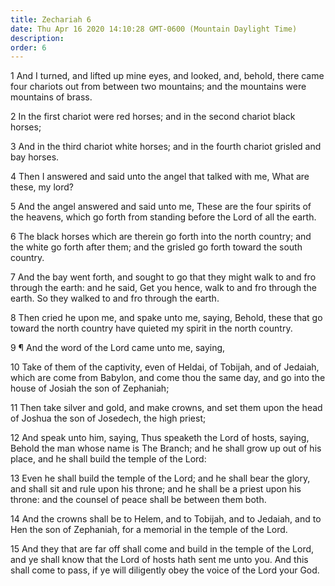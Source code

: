```yaml
---
title: Zechariah 6
date: Thu Apr 16 2020 14:10:28 GMT-0600 (Mountain Daylight Time)
description: 
order: 6
---
```


<p>
  1 And I turned, and lifted up mine eyes, and looked, and, behold, there came
  four chariots out from between two mountains; and the mountains were mountains
  of brass.
</p>
<p>
  2 In the first chariot were red horses; and in the second chariot black
  horses;
</p>
<p>
  3 And in the third chariot white horses; and in the fourth chariot grisled and
  bay horses.
</p>
<p>
  4 Then I answered and said unto the angel that talked with me, What are these,
  my lord?
</p>
<p>
  5 And the angel answered and said unto me, These are the four spirits of the
  heavens, which go forth from standing before the Lord of all the earth.
</p>
<p>
  6 The black horses which are therein go forth into the north country; and the
  white go forth after them; and the grisled go forth toward the south country.
</p>
<p>
  7 And the bay went forth, and sought to go that they might walk to and fro
  through the earth: and he said, Get you hence, walk to and fro through the
  earth. So they walked to and fro through the earth.
</p>
<p>
  8 Then cried he upon me, and spake unto me, saying, Behold, these that go
  toward the north country have quieted my spirit in the north country.
</p>
<p>9 &#xB6; And the word of the Lord came unto me, saying,</p>
<p>
  10 Take of them of the captivity, even of Heldai, of Tobijah, and of Jedaiah,
  which are come from Babylon, and come thou the same day, and go into the house
  of Josiah the son of Zephaniah;
</p>
<p>
  11 Then take silver and gold, and make crowns, and set them upon the head of
  Joshua the son of Josedech, the high priest;
</p>
<p>
  12 And speak unto him, saying, Thus speaketh the Lord of hosts, saying, Behold
  the man whose name is The Branch; and he shall grow up out of his place, and
  he shall build the temple of the Lord:
</p>
<p>
  13 Even he shall build the temple of the Lord; and he shall bear the glory,
  and shall sit and rule upon his throne; and he shall be a priest upon his
  throne: and the counsel of peace shall be between them both.
</p>
<p>
  14 And the crowns shall be to Helem, and to Tobijah, and to Jedaiah, and to
  Hen the son of Zephaniah, for a memorial in the temple of the Lord.
</p>
<p>
  15 And they that are far off shall come and build in the temple of the Lord,
  and ye shall know that the Lord of hosts hath sent me unto you. And this shall
  come to pass, if ye will diligently obey the voice of the Lord your God.
</p>
